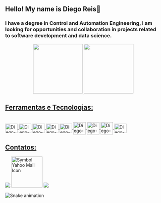 ##                                                                Hello! My name is Diego Reis👋

### I have a degree in Control and Automation Engineering, I am looking for opportunities and collaboration in projects related to software development and data science.

<div align="center">
  <a href="https://github.com/DiegoReis265"><img height="160em" src="https://github-readme-stats.vercel.app/api?username=DiegoReis265&show_icons=true&theme=radical&count_private=true"/>
  <img height="160em" src="https://github-readme-stats.vercel.app/api/top-langs/?username=DiegoReis265&layout=compact&langs_count=7&theme=radical"/>
    
</div>
  
## Ferramentas e Tecnologias:
<div style="display: inline_block"><br>
  <img align="center" alt="Diego-Vs" height="30" width="40" src="https://cdn.jsdelivr.net/gh/devicons/devicon/icons/visualstudio/visualstudio-plain.svg" />
  <img align="center" alt="Diego-Lx" height="30" width="40" src="https://cdn.jsdelivr.net/gh/devicons/devicon/icons/latex/latex-original.svg" />
  <img align="center" alt="Diego-Git" height="30" width="40" src="https://cdn.jsdelivr.net/gh/devicons/devicon/icons/git/git-original-wordmark.svg" />
  <img align="center" alt="Diego-GitH" height="30" width="40" src="https://cdn.jsdelivr.net/gh/devicons/devicon/icons/github/github-original-wordmark.svg" />
  <img align="center" alt="Diego-C" height="30" width="40" src="https://cdn.jsdelivr.net/gh/devicons/devicon/icons/c/c-original.svg" />
  <img align="center" alt="Diego-Cp height="30" width="40" src="https://cdn.jsdelivr.net/gh/devicons/devicon/icons/cplusplus/cplusplus-original.svg" />
  <img align="center" alt="Diego-Ph height="30" width="40" src="https://cdn.jsdelivr.net/gh/devicons/devicon/icons/pandas/pandas-original-wordmark.svg" />
  <img align="center" alt="Diego-Py height="30" width="40" src="https://cdn.jsdelivr.net/gh/devicons/devicon/icons/python/python-original-wordmark.svg" />
  <img align="center" alt="Diego-AR" height="30" width="40" src="https://cdn.jsdelivr.net/gh/devicons/devicon/icons/arduino/arduino-original-wordmark.svg" />
  
</div>

## Contatos:
<div>
<a href="https://www.instagram.com/diego1reis/" target="_blank"><img src="https://img.shields.io/badge/-Instagram-%23E4405F?style=for-the-badge&logo=instagram&logoColor=white" target="_blank"></a>
<a href="mailto:d.felipe66@yahoo.com"><img src="https://www.freeiconspng.com/uploads/yahoo-mail-icon-22.jpg" width="100" alt="Symbol Yahoo Mail Icon" target="_blank" /></a>
<a href="https://www.linkedin.com/in/diego-felipe-89a269106/" target="_blank"><img src="https://img.shields.io/badge/-LinkedIn-%230077B5?style=for-the-badge&logo=linkedin&logoColor=white" target="_blank"></a>   

  ![Snake animation](https://github.com/DiegoReis265/DiegoReis265/blob/output/github-contribution-grid-snake.svg)

</div>
